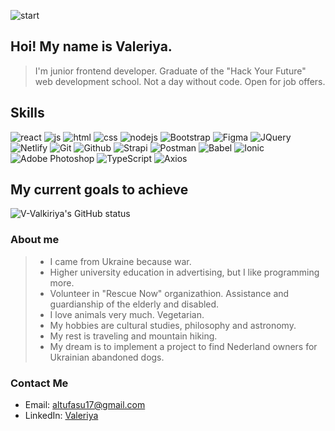 ![start](https://cdn.discordapp.com/attachments/1103386023741902961/1108440552480977067/IMG_0344.JPG)

## Hoi! My name is Valeriya.
> I'm junior frontend developer. Graduate of the "Hack Your Future" web development school. Not a day without code. Open for job offers.

## Skills
![react](https://img.shields.io/badge/React-20232A?style=for-the-badge&logo=react&logoColor=61DAFB)
![js](https://img.shields.io/badge/javascript%20-%23323330.svg?&style=for-the-badge&logo=javascript&logoColor=%23F7DF1E)
![html](https://img.shields.io/badge/HTML5%20-%23E34F26.svg?style=for-the-badge&logo=html5&logoColor=white)
![css](https://img.shields.io/badge/CSS%20-%231572B6.svg?style=for-the-badge&logo=css3&logoColor=white)
![nodejs](https://img.shields.io/badge/node.js%20-%2343853D.svg?&style=for-the-badge&logo=node.js&logoColor=white)
![Bootstrap](https://img.shields.io/badge/bootstrap-%23563D7C.svg?style=for-the-badge&logo=bootstrap&logoColor=white)
![Figma](https://img.shields.io/badge/figma-%23F24E1E.svg?style=for-the-badge&logo=figma&logoColor=white)
![JQuery](https://img.shields.io/badge/jquery-5A29E4?style=for-the-badge&logo=jquery&logoColor=white)
![Netlify](https://img.shields.io/badge/Netlify-00C7B7?style=for-the-badge&logo=netlify&logoColor=white)
![Git](https://img.shields.io/badge/git-F05032?style=for-the-badge&logo=git&logoColor=white)
![Github](https://img.shields.io/badge/github-181717?style=for-the-badge&logo=github&logoColor=white)
![Strapi](https://img.shields.io/badge/strapi-2F2E8B?style=for-the-badge&logo=strapi&logoColor=white)
![Postman](https://img.shields.io/badge/postman-FF6C37?style=for-the-badge&logo=postman&logoColor=white)
![Babel](https://img.shields.io/badge/babel-5A29E4?style=for-the-badge&logo=babel&logoColor=white)
![Ionic](https://img.shields.io/badge/ionic-3880FF?style=for-the-badge&logo=ionic&logoColor=white)
![Adobe Photoshop](https://img.shields.io/badge/adobe_photoshop-5A29E4?style=for-the-badge&logo=adobephotoshop&logoColor=white)
![TypeScript](https://img.shields.io/badge/typescript-3178C6?style=for-the-badge&logo=typescript&logoColor=white)
![Axios](https://img.shields.io/badge/axios-5A29E4?style=for-the-badge&logo=axios&logoColor=white)


## My current goals to achieve
![V-Valkiriya's GitHub status](https://github-readme-stats.vercel.app/api?username=V-Valkiriya&theme=outrun&show_icons=true)

### About me

>- I came from Ukraine because war.
>- Higher university education in advertising, but I like programming more.
>- Volunteer in "Rescue Now" organizathion. Assistance and guardianship of the elderly and disabled.
>- I love animals very much. Vegetarian.
>- My hobbies are cultural studies, philosophy and astronomy.
>- My rest is traveling and mountain hiking.
>- My dream is to implement a project to find Nederland owners for Ukrainian abandoned dogs.


### Contact Me
- Email: altufasu17@gmail.com
- LinkedIn: [Valeriya](linkedin.com/in/valeriya-semenova-4b7474266)


